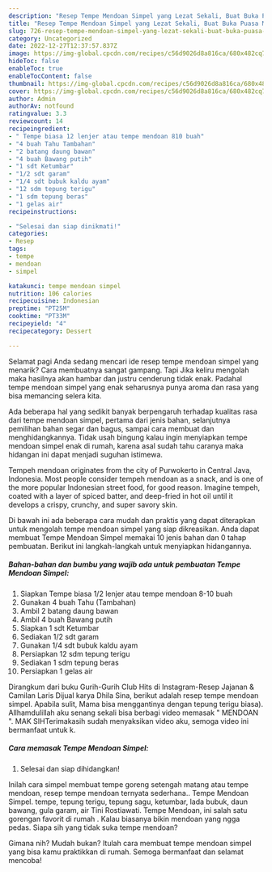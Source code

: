 ```yaml
---
description: "Resep Tempe Mendoan Simpel yang Lezat Sekali, Buat Buka Puasa Menggugah Selera"
title: "Resep Tempe Mendoan Simpel yang Lezat Sekali, Buat Buka Puasa Menggugah Selera"
slug: 726-resep-tempe-mendoan-simpel-yang-lezat-sekali-buat-buka-puasa-menggugah-selera
category: Uncategorized
date: 2022-12-27T12:37:57.837Z
image: https://img-global.cpcdn.com/recipes/c56d9026d8a816ca/680x482cq70/tempe-mendoan-simpel-foto-resep-utama.jpg
hideToc: false
enableToc: true
enableTocContent: false
thumbnail: https://img-global.cpcdn.com/recipes/c56d9026d8a816ca/680x482cq70/tempe-mendoan-simpel-foto-resep-utama.jpg
cover: https://img-global.cpcdn.com/recipes/c56d9026d8a816ca/680x482cq70/tempe-mendoan-simpel-foto-resep-utama.jpg
author: Admin
authorAv: notfound
ratingvalue: 3.3
reviewcount: 14
recipeingredient:
- " Tempe biasa 12 lenjer atau tempe mendoan 810 buah"
- "4 buah Tahu Tambahan"
- "2 batang daung bawan"
- "4 buah Bawang putih"
- "1 sdt Ketumbar"
- "1/2 sdt garam"
- "1/4 sdt bubuk kaldu ayam"
- "12 sdm tepung terigu"
- "1 sdm tepung beras"
- "1 gelas air"
recipeinstructions:

- "Selesai dan siap dinikmati!"
categories:
- Resep
tags:
- tempe
- mendoan
- simpel

katakunci: tempe mendoan simpel 
nutrition: 106 calories
recipecuisine: Indonesian
preptime: "PT25M"
cooktime: "PT33M"
recipeyield: "4"
recipecategory: Dessert

---
```



Selamat pagi Anda sedang mencari ide resep tempe mendoan simpel yang menarik? Cara membuatnya sangat gampang. Tapi Jika keliru mengolah maka hasilnya akan hambar dan justru cenderung tidak enak. Padahal tempe mendoan simpel yang enak seharusnya punya aroma dan rasa yang bisa memancing selera kita.


Ada beberapa hal yang sedikit banyak berpengaruh terhadap kualitas rasa dari tempe mendoan simpel, pertama dari jenis bahan, selanjutnya pemilihan bahan segar dan bagus, sampai cara membuat dan menghidangkannya. Tidak usah bingung kalau ingin menyiapkan tempe mendoan simpel enak di rumah, karena asal sudah tahu caranya maka hidangan ini dapat menjadi suguhan istimewa.

Tempeh mendoan originates from the city of Purwokerto in Central Java, Indonesia. Most people consider tempeh mendoan as a snack, and is one of the more popular Indonesian street food, for good reason. Imagine tempeh, coated with a layer of spiced batter, and deep-fried in hot oil until it develops a crispy, crunchy, and super savory skin.


Di bawah ini ada beberapa cara mudah dan praktis yang dapat diterapkan untuk mengolah tempe mendoan simpel yang siap dikreasikan. Anda dapat membuat Tempe Mendoan Simpel memakai 10 jenis bahan dan 0 tahap pembuatan. Berikut ini langkah-langkah untuk menyiapkan hidangannya.

<!--inarticleads1-->

##### Bahan-bahan dan bumbu yang wajib ada untuk pembuatan Tempe Mendoan Simpel:

1. Siapkan  Tempe biasa 1/2 lenjer atau tempe mendoan 8-10 buah
1. Gunakan 4 buah Tahu (Tambahan)
1. Ambil 2 batang daung bawan
1. Ambil 4 buah Bawang putih
1. Siapkan 1 sdt Ketumbar
1. Sediakan 1/2 sdt garam
1. Gunakan 1/4 sdt bubuk kaldu ayam
1. Persiapkan 12 sdm tepung terigu
1. Sediakan 1 sdm tepung beras
1. Persiapkan 1 gelas air


Dirangkum dari buku Gurih-Gurih Club Hits di Instagram-Resep Jajanan &amp; Camilan Laris Dijual karya Dhila Sina, berikut adalah resep tempe mendoan simpel. Apabila sulit, Mama bisa menggantinya dengan tepung terigu biasa). Allhamdulillah aku senang sekali bisa berbagi video memasak &#34; MENDOAN &#34;. MAK SIHTerimakasih sudah menyaksikan video aku, semoga video ini bermanfaat untuk k. 

<!--inarticleads2-->

##### Cara memasak Tempe Mendoan Simpel:


1. Selesai dan siap dihidangkan!

Inilah cara simpel membuat tempe goreng setengah matang atau tempe mendoan, resep tempe mendoan ternyata sederhana.. Tempe Mendoan Simpel. tempe, tepung terigu, tepung sagu, ketumbar, lada bubuk, daun bawang, gula garam, air Tini Rostiawati. Tempe Mendoan, ini salah satu gorengan favorit di rumah ️. Kalau biasanya bikin mendoan yang ngga pedas. Siapa sih yang tidak suka tempe mendoan? 

Gimana nih? Mudah bukan? Itulah cara membuat tempe mendoan simpel yang bisa kamu praktikkan di rumah. Semoga bermanfaat dan selamat mencoba!
